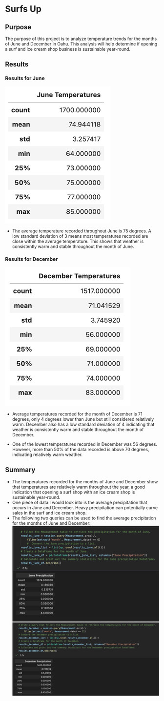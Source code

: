 # Surfs Up

## Purpose

The purpose of this project is to analyze temperature trends for the months of June and December in Oahu. This analysis will help determine if opening a surf and ice cream shop business is sustainable year-round.

## Results

### Results for June
![](Resources/June_Temps.png)
- The average temperature recorded throughout June is 75 degrees. A low standard deviation of 3 means most temperatures recorded are close within the average temperature. This shows that weather is consistently warm and stable throughout the month of June.

### Results for December
![](Resources/December_Temps.png)
- Average temperatures recorded for the month of December is 71 degrees, only 4 degrees lower than June but still considered relatively warm. December also has a low standard deviation of 4 indicating that weather is consistently warm and stable throughout the month of December.

- One of the lowest temperatures recorded in December was 56 degrees. However, more than 50% of the data recorded is above 70 degrees, indicating relatively warm weather. 

## Summary

- The temperatures recorded for the months of June and December show that temperatures are relatively warm throughout the year, a good indication that opening a surf shop with an ice cream shop is sustainable year-round.
- One piece of data I would look into is the average precipitation that occurs in June and December. Heavy precipitation can potentially curve sales in the surf and ice cream shop. 
- The following two queries can be used to find the average precipitation for the months of June and December:
![](Resources/June_prcp.png)
![](Resources/December_prcp1.png)

